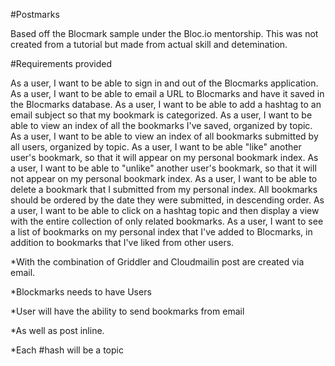 #Postmarks

Based off the Blocmark sample under the Bloc.io mentorship. This was not created from a tutorial but made from actual skill and detemination. 

#Requirements provided

As a user, I want to be able to sign in and out of the Blocmarks application.
As a user, I want to be able to email a URL to Blocmarks and have it saved in the Blocmarks database.
As a user, I want to be able to add a hashtag to an email subject so that my bookmark is categorized.
As a user, I want to be able to view an index of all the bookmarks I've saved, organized by topic.
As a user, I want to be able to view an index of all bookmarks submitted by all users, organized by topic.
As a user, I want to be able "like" another user's bookmark, so that it will appear on my personal bookmark index.
As a user, I want to be able to "unlike" another user's bookmark, so that it will not appear on my personal bookmark index.
As a user, I want to be able to delete a bookmark that I submitted from my personal index.
All bookmarks should be ordered by the date they were submitted, in descending order.
As a user, I want to be able to click on a hashtag topic and then display a view with the entire collection of only related bookmarks.
As a user, I want to see a list of bookmarks on my personal index that I've added to Blocmarks, in addition to bookmarks that I've liked from other users.

*With the combination of Griddler and Cloudmailin post are created via email.
 
*Blockmarks needs to have Users

*User will have the ability to send bookmarks from email

*As well as post inline.

*Each #hash will be a topic
 

